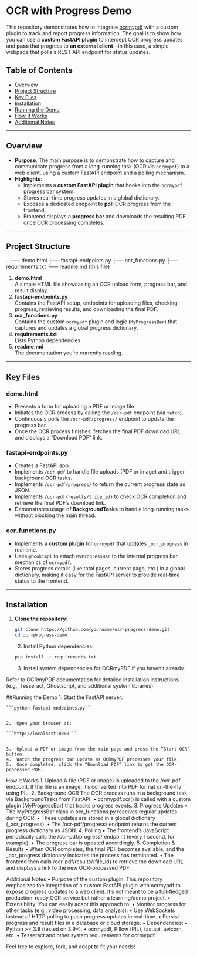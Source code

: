 # OCR with Progress Demo

This repository demonstrates how to integrate [ocrmypdf](https://github.com/ocrmypdf/OCRmyPDF) with a custom plugin to track and report progress information. The goal is to show how you can use a **custom FastAPI plugin** to intercept OCR progress updates and **pass** that progress to **an external client**—in this case, a simple webpage that polls a REST API endpoint for status updates.

## Table of Contents
- [Overview](#overview)
- [Project Structure](#project-structure)
- [Key Files](#key-files)
- [Installation](#installation)
- [Running the Demo](#running-the-demo)
- [How It Works](#how-it-works)
- [Additional Notes](#additional-notes)

---

## Overview

- **Purpose**: The main purpose is to demonstrate how to capture and communicate progress from a long-running task (OCR via `ocrmypdf`) to a web client, using a custom FastAPI endpoint and a polling mechanism.
- **Highlights**:
  - Implements a **custom FastAPI plugin** that hooks into the `ocrmypdf` progress bar system.
  - Stores real-time progress updates in a global dictionary.
  - Exposes a dedicated endpoint to **poll** OCR progress from the frontend.
  - Frontend displays a **progress bar** and downloads the resulting PDF once OCR processing completes.

---

## Project Structure

.
├── demo.html
├── fastapi-endpoints.py
├── ocr_functions.py
├── requirements.txt
└── readme.md  (this file)

1. **demo.html**  
   A simple HTML file showcasing an OCR upload form, progress bar, and result display.  
2. **fastapi-endpoints.py**  
   Contains the FastAPI setup, endpoints for uploading files, checking progress, retrieving results, and downloading the final PDF.  
3. **ocr_functions.py**  
   Contains the custom `ocrmypdf` plugin and logic (`MyProgressBar`) that captures and updates a global progress dictionary.
4. **requirements.txt**  
   Lists Python dependencies.
5. **readme.md**  
   The documentation you’re currently reading.

---

## Key Files

### demo.html

- Presents a form for uploading a PDF or image file.
- Initiates the OCR process by calling the `/ocr-pdf` endpoint (via `fetch`).
- Continuously polls the `/ocr-pdf/progress/` endpoint to update the progress bar.
- Once the OCR process finishes, fetches the final PDF download URL and displays a “Download PDF” link.

### fastapi-endpoints.py

- Creates a FastAPI app.
- Implements `/ocr-pdf` to handle file uploads (PDF or image) and trigger background OCR tasks.
- Implements `/ocr-pdf/progress/` to return the current progress state as JSON.
- Implements `/ocr-pdf/results/{file_id}` to check OCR completion and retrieve the final PDF’s download link.
- Demonstrates usage of **BackgroundTasks** to handle long-running tasks without blocking the main thread.

### ocr_functions.py

- Implements a **custom plugin** for `ocrmypdf` that updates `_ocr_progress` in real time.
- Uses `@hookimpl` to attach `MyProgressBar` to the internal progress bar mechanics of `ocrmypdf`.
- Stores progress details (like total pages, current page, etc.) in a global dictionary, making it easy for the FastAPI server to provide real-time status to the frontend.

---

## Installation

1. **Clone the repository**:
   ```bash
   git clone https://github.com/yourname/ocr-progress-demo.git
   cd ocr-progress-demo
   ```

	2.	Install Python dependencies:

    ```bash
    pip install -r requirements.txt
    ```

	3.	Install system dependencies for OCRmyPDF if you haven’t already.

Refer to OCRmyPDF documentation for detailed installation instructions (e.g., Tesseract, Ghostscript, and additional system libraries).

##Running the Demo
	1.	Start the FastAPI server:

    ```python fastapi-endpoints.py```


	2.	Open your browser at:

    ```http://localhost:8000```


	3.	Upload a PDF or image from the main page and press the “Start OCR” button.
	4.	Watch the progress bar update as OCRmyPDF processes your file.
	5.	Once completed, click the “Download PDF” link to get the OCR-processed PDF.

How It Works
	1.	Upload
A file (PDF or image) is uploaded to the /ocr-pdf endpoint. If the file is an image, it’s converted into PDF format on-the-fly using PIL.
	2.	Background OCR
The OCR process runs in a background task via BackgroundTasks from FastAPI.
	•	ocrmypdf.ocr() is called with a custom plugin (MyProgressBar) that tracks progress events.
	3.	Progress Updates
	•	The MyProgressBar class in ocr_functions.py receives regular updates during OCR.
	•	These updates are stored in a global dictionary (_ocr_progress).
	•	The /ocr-pdf/progress/ endpoint returns the current progress dictionary as JSON.
	4.	Polling
	•	The frontend’s JavaScript periodically calls the /ocr-pdf/progress/ endpoint (every 1 second, for example).
	•	The progress bar is updated accordingly.
	5.	Completion & Results
	•	When OCR completes, the final PDF becomes available, and the _ocr_progress dictionary indicates the process has terminated.
	•	The frontend then calls /ocr-pdf/results/{file_id} to retrieve the download URL and displays a link to the new OCR-processed PDF.

Additional Notes
	•	Purpose of the custom plugin:
This repository emphasizes the integration of a custom FastAPI plugin with ocrmypdf to expose progress updates to a web client. It’s not meant to be a full-fledged production-ready OCR service but rather a learning/demo project.
	•	Extensibility:
You can easily adapt this approach to:
	•	Monitor progress for other tasks (e.g., video processing, data analysis).
	•	Use WebSockets instead of HTTP polling to push progress updates in real-time.
	•	Persist progress and result files in a database or cloud storage.
	•	Dependencies:
	•	Python >= 3.8 (tested on 3.9+).
	•	ocrmypdf, Pillow (PIL), fastapi, uvicorn, etc.
	•	Tesseract and other system requirements for ocrmypdf.

Feel free to explore, fork, and adapt to fit your needs!

